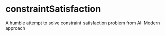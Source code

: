 # constraintSatisfaction
A humble attempt to solve constraint satisfaction problem from AI: Modern approach
